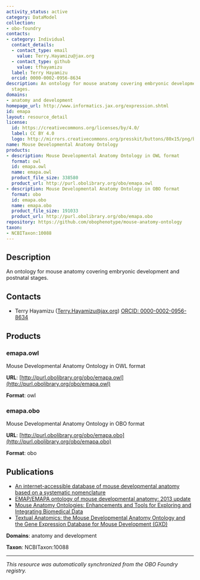 ```yaml
---
activity_status: active
category: DataModel
collection:
- obo-foundry
contacts:
- category: Individual
  contact_details:
  - contact_type: email
    value: Terry.Hayamizu@jax.org
  - contact_type: github
    value: tfhayamizu
  label: Terry Hayamizu
  orcid: 0000-0002-0956-8634
description: An ontology for mouse anatomy covering embryonic development and postnatal
  stages.
domains:
- anatomy and development
homepage_url: http://www.informatics.jax.org/expression.shtml
id: emapa
layout: resource_detail
license:
  id: https://creativecommons.org/licenses/by/4.0/
  label: CC BY 4.0
  logo: http://mirrors.creativecommons.org/presskit/buttons/80x15/png/by.png
name: Mouse Developmental Anatomy Ontology
products:
- description: Mouse Developmental Anatomy Ontology in OWL format
  format: owl
  id: emapa.owl
  name: emapa.owl
  product_file_size: 338580
  product_url: http://purl.obolibrary.org/obo/emapa.owl
- description: Mouse Developmental Anatomy Ontology in OBO format
  format: obo
  id: emapa.obo
  name: emapa.obo
  product_file_size: 191033
  product_url: http://purl.obolibrary.org/obo/emapa.obo
repository: https://github.com/obophenotype/mouse-anatomy-ontology
taxon:
- NCBITaxon:10088
---
```

## Description

An ontology for mouse anatomy covering embryonic development and postnatal stages.

## Contacts

- Terry Hayamizu (Terry.Hayamizu@jax.org) [ORCID: 0000-0002-0956-8634](https://orcid.org/0000-0002-0956-8634)

## Products

### emapa.owl

Mouse Developmental Anatomy Ontology in OWL format

**URL**: [http://purl.obolibrary.org/obo/emapa.owl](http://purl.obolibrary.org/obo/emapa.owl)

**Format**: owl

### emapa.obo

Mouse Developmental Anatomy Ontology in OBO format

**URL**: [http://purl.obolibrary.org/obo/emapa.obo](http://purl.obolibrary.org/obo/emapa.obo)

**Format**: obo

## Publications

- [An internet-accessible database of mouse developmental anatomy based on a systematic nomenclature](https://www.ncbi.nlm.nih.gov/pubmed/9651497)
- [EMAP/EMAPA ontology of mouse developmental anatomy: 2013 update](https://www.ncbi.nlm.nih.gov/pubmed/23972281)
- [Mouse Anatomy Ontologies: Enhancements and Tools for Exploring and Integrating Biomedical Data](https://www.ncbi.nlm.nih.gov/pubmed/26208972)
- [Textual Anatomics: the Mouse Developmental Anatomy Ontology and the Gene Expression Database for Mouse Development (GXD)](https://doi.org/10.1016/B978-0-12-800043-4.00023-3)

**Domains**: anatomy and development

**Taxon**: NCBITaxon:10088

---

*This resource was automatically synchronized from the OBO Foundry registry.*